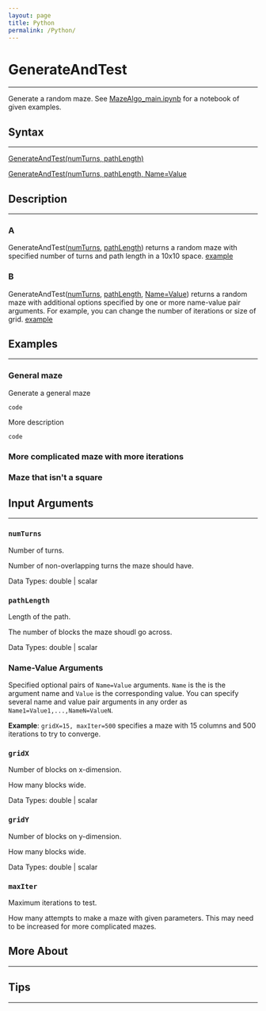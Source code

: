 ```yaml
---
layout: page
title: Python
permalink: /Python/
---
```


# GenerateAndTest
---

Generate a random maze. See [MazeAlgo_main.ipynb](https://github.com/tulimid1/Maze_Task/blob/main/MazeAlgo_main.ipynb) for a notebook of given examples. 

## Syntax
---

[GenerateAndTest(numTurns, pathLength)](#a)

[GenerateAndTest(numTurns, pathLength, Name=Value](#b)

## Description
---
### A
GenerateAndTest([numTurns](#numturns), [pathLength](#pathLength)) returns a random maze with specified number of turns and path length in a 10x10 space. [example](#general-maze)

### B 
GenerateAndTest([numTurns](#numturns), [pathLength](#pathLength), [Name=Value](#name-value-arguments)) returns a random maze with additional options specified by one or more name-value pair arguments. For example, you can change the number of iterations or size of grid. [example](#more-complicated-maze-with-more-iterations)

## Examples 
---
### General maze
Generate a general maze

    code

More description 

    code

### More complicated maze with more iterations

### Maze that isn't a square

## Input Arguments
---
### ```numTurns```
Number of turns.

Number of non-overlapping turns the maze should have. 

Data Types: double | scalar

### ```pathLength```
Length of the path.

The number of blocks the maze shoudl go across. 

Data Types: double | scalar

### Name-Value Arguments

Specified optional pairs of ```Name=Value``` arguments. ```Name``` is the is the argument name and ```Value``` is the corresponding value. You can specify several name and value pair arguments in any order as ```Name1=Value1,...,NameN=ValueN```. 

**Example**: ```gridX=15, maxIter=500``` specifies a maze with 15 columns and 500 iterations to try to converge. 

### ```gridX```
Number of blocks on x-dimension. 

How many blocks wide. 

Data Types: double | scalar

### ```gridY```
Number of blocks on y-dimension. 

How many blocks wide. 

Data Types: double | scalar

### ```maxIter```
Maximum iterations to test.

How many attempts to make a maze with given parameters. This may need to be increased for more complicated mazes. 

## More About 
---

## Tips 
---
